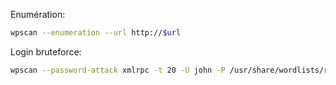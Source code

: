 Enumération:
```bash
wpscan --enumeration --url http://$url
```

Login bruteforce:

```bash
wpscan --password-attack xmlrpc -t 20 -U john -P /usr/share/wordlists/rockyou.txt --url http://$url
```

